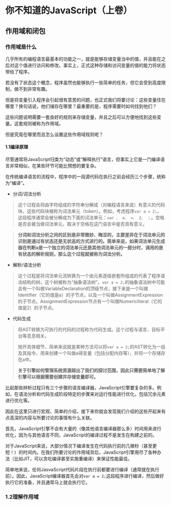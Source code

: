 你不知道的JavaScript（上卷）
=========================

## 作用域和闭包

### 作用域是什么

几乎所有的编程语言最基本的功能之一，就是能够存储变量当中的值，并且能在之后对这个值进行访问和修改。事实上，正式这种存储和访问变量的值的能力将状态带给了程序。

若没有了状态这个概念，程序虽然也能够执行一些简单的任务，但它会受到高度限制，做不到非常有趣。

但是将变量引入程序会引起很有意思的问题，也正式我们将要讨论：这些变量住在哪里？换句话说，他们储存在哪里？最重要的是，程序需要时如何找到他们？

这些问题说明需要一套良好的规则来存储变量，并且之后可以方便地找到这些变量。这套规则被称为作用域。

但是究竟在哪里而且怎么设置这些作用域规则呢？

#### 1.1编译原理

尽管通常将JavaScript归类为“动态”或“解释执行”语言，但事实上它是一门编译语言非常相似，在某些环节可能比预想的要复杂。

在传统编译语言的流程中，程序中的一段源代码在执行之前会经历三个步骤，统称为“编译”。

* 分词/词法分析
> 这个过程会将由字符组成的字符串分解成（对编程语言来说）有意义的代码块，这些代码块被称为词法单元（token）。例如，考虑程序`var a = 2;`。这段程序通常会被分解成为下面的词法单元：`var 、 a、 =、 2、 ；`。空格是否会被当做词法单元，取决于空格在这门语言中是否具有意义。

> **分词和词法分析之间的区别是非常微妙、晦涩的，主要差异在于词法单元的识别是通过有状态还是无状态的方式进行的。简单来说，如果词法单元生成器在判断a是一个独立的词法单元还是其他词法单元的一部分时，调用的是有状态的解析规则，那么这个过程就被称为词法分析。**

* 解析/语法分析

> 这个过程是将词法单元流转换为一个由元素逐级嵌套所组成的代表了程序语法结构的树。这个树被称为“抽象语法树”。`var a = 2;`的抽象语法树中可能会有一个叫做VariableDeclaration的顶级节点，接下来是一个叫做Identifier（它的值是a）的子节点，以及一个叫做AssignmentExpression的子节点。AssignmentExpression节点有一个叫做Numericliteral（它的值是2）的子节点。

* 代码生成

> 将AST转换为可执行的代码的过程称为代码生成。这个过程与语言、目标平台等息息相关。
> 
> 抛开具体细节，简单来说就是某种方法可以将`var a = 2;`的AST转化为一组及其指令，用来创建一个叫做a得变量（包括分配内存等），并将一个存储存在a中。
> 
> **关于引擎如何管理系统资源超出了我们的探讨范围，因此只需要简单地了解引擎可以根据需要创建并存储变量即可。**

比起那些辨析过程只有三个步骤的语言编译器，JavaScript引擎要复杂的多。例如，在语法分析和代码生成阶段特定的步骤来对运行性能进行优化，包括冗余元素进行优化等。

因此在这里只进行宏观、简单的介绍，接下来你就会发现我们介绍的这些开起来有点高深的内容与所要讨论的事情有什么关联。

首先，JavaScript引擎不会有大量的（像其他语言编译器那么多）时间用来进行优化，因为与其他语言不同，JavaScript的编译过程不是发生在构建之前的。

对于JavaScript来说，大部分情况下编译发生在代码执行前的几微秒（甚至更短！）的时间内。在我们所要讨论的作用域背后，JavaScript引擎用尽了各种办法（比如JIT，可以贪吃编译甚至实施重编译）来保证性能最佳。

简单地来说，任何JasvaScript代码片段在执行前都要进行编译（通常就在执行前）。因此，JavaScript编译器首先会对`var a = 2;`这段程序进行编译，然后做好执行它的准备，并且通常马上就会执行它。

### 1.2理解作用域





